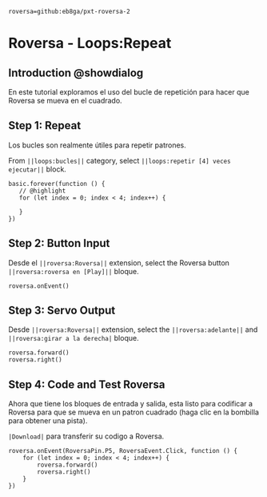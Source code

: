 ```package
roversa=github:eb8ga/pxt-roversa-2
```


# Roversa - Loops:Repeat


## Introduction @showdialog


En este tutorial exploramos el uso del bucle de repetición para hacer que Roversa se mueva en el cuadrado. 


## Step 1: Repeat


Los bucles son realmente útiles para repetir patrones. 


From ``||loops:bucles||`` category, select ``||loops:repetir [4] veces ejecutar||`` block.


```blocks
basic.forever(function () {
   // @highlight
   for (let index = 0; index < 4; index++) {
          
   }
})
```


## Step 2: Button Input


Desde el  ``||roversa:Roversa||`` extension, select the Roversa button ``||roversa:roversa en [Play]||`` bloque.


```blocks
roversa.onEvent()
```


## Step 3: Servo Output


Desde ``||roversa:Roversa||`` extension, select the ``||roversa:adelante||`` and ``||roversa:girar a la derecha|`` bloque.


```blocks
roversa.forward()
roversa.right()
```


## Step 4: Code and Test Roversa
Ahora que tiene los bloques de entrada y salida, esta listo para codificar a Roversa para que se mueva en un patron cuadrado  (haga clic en la bombilla para obtener una pista).


``|Download|`` para transferir su codigo a Roversa.


```blocks
roversa.onEvent(RoversaPin.P5, RoversaEvent.Click, function () {
    for (let index = 0; index < 4; index++) {
        roversa.forward()
        roversa.right()
    }
})
```






